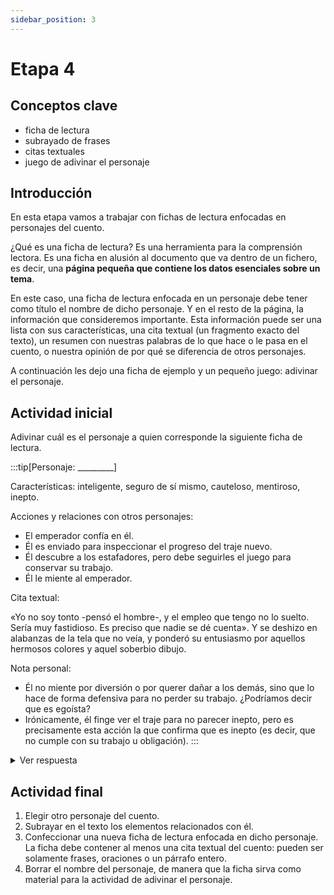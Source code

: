 ```yaml
---
sidebar_position: 3
---
```


# Etapa 4

## Conceptos clave

- ficha de lectura
- subrayado de frases
- citas textuales
- juego de adivinar el personaje

## Introducción

En esta etapa vamos a trabajar con fichas de lectura enfocadas en personajes del cuento.

¿Qué es una ficha de lectura? Es una herramienta para la comprensión lectora. Es una ficha en alusión al documento que va dentro de un fichero, es decir, una **página pequeña que contiene los datos esenciales sobre un tema**.

En este caso, una ficha de lectura enfocada en un personaje debe tener como título el nombre de dicho personaje. Y en el resto de la página, la información que consideremos importante. Esta información puede ser una lista con sus características, una cita textual (un fragmento exacto del texto), un resumen con nuestras palabras de lo que hace o le pasa en el cuento, o nuestra opinión de por qué se diferencia de otros personajes.

A continuación les dejo una ficha de ejemplo y un pequeño juego: adivinar el personaje.

## Actividad inicial

Adivinar cuál es el personaje a quien corresponde la siguiente ficha de lectura.

:::tip[Personaje: _________]

Características: inteligente, seguro de sí mismo, cauteloso, mentiroso, inepto.

Acciones y relaciones con otros personajes:
- El emperador confía en él.
- Él es enviado para inspeccionar el progreso del traje nuevo.
- Él descubre a los estafadores, pero debe seguirles el juego para conservar su trabajo.
- Él le miente al emperador.

Cita textual:

«Yo no soy tonto -pensó el hombre-, y el empleo que tengo no lo suelto. Sería muy fastidioso. Es preciso que nadie se dé cuenta». Y se deshizo en alabanzas de la tela que no veía, y ponderó su entusiasmo por aquellos hermosos colores y aquel soberbio dibujo.

Nota personal:
- Él no miente por diversión o por querer dañar a los demás, sino que lo hace de forma defensiva para no perder su trabajo. ¿Podríamos decir que es egoísta?
- Irónicamente, él finge ver el traje para no parecer inepto, pero es precisamente esta acción la que confirma que es inepto (es decir, que no cumple con su trabajo u obligación).
:::

<details>
  <summary>Ver respuesta</summary>

    El **segundo funcionario** enviado por el emperador para inspeccionar el traje.
</details>


## Actividad final

1. Elegir otro personaje del cuento.
2. Subrayar en el texto los elementos relacionados con él.
3. Confeccionar una nueva ficha de lectura enfocada en dicho personaje. La ficha debe contener al menos una cita textual del cuento: pueden ser solamente frases, oraciones o un párrafo entero.
4. Borrar el nombre del personaje, de manera que la ficha sirva como material para la actividad de adivinar el personaje.
